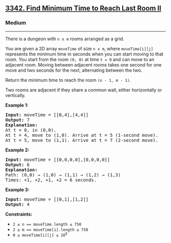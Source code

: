 ### <h2><a href="https://leetcode.com/problems/find-minimum-time-to-reach-last-room-ii/">3342. Find Minimum Time to Reach Last Room II</a></h2>  
<h3>Medium</h3>  
<hr>  
<div>  
<p>There is a dungeon with <code>n x m</code> rooms arranged as a grid.</p>  
<p>You are given a 2D array <code>moveTime</code> of size <code>n x m</code>, where <code>moveTime[i][j]</code> represents the minimum time in seconds when you can start moving to that room. You start from the room <code>(0, 0)</code> at time <code>t = 0</code> and can move to an adjacent room. Moving between adjacent rooms takes one second for one move and two seconds for the next, alternating between the two.</p>  
<p>Return the minimum time to reach the room <code>(n - 1, m - 1)</code>.</p>  

<p>Two rooms are adjacent if they share a common wall, either horizontally or vertically.</p>  

<p><strong>Example 1:</strong></p>  
<pre>
<strong>Input:</strong> moveTime = [[0,4],[4,4]]
<strong>Output:</strong> 7
<strong>Explanation:</strong>
At t = 0, in (0,0).
At t = 4, move to (1,0). Arrive at t = 5 (1-second move).
At t = 5, move to (1,1). Arrive at t = 7 (2-second move).
</pre>  

<p><strong>Example 2:</strong></p>  
<pre>
<strong>Input:</strong> moveTime = [[0,0,0,0],[0,0,0,0]]
<strong>Output:</strong> 6
<strong>Explanation:</strong>
Path: (0,0) → (1,0) → (1,1) → (1,2) → (1,3)
Times: +1, +2, +1, +2 = 6 seconds.
</pre>  

<p><strong>Example 3:</strong></p>  
<pre>
<strong>Input:</strong> moveTime = [[0,1],[1,2]]
<strong>Output:</strong> 4
</pre>  

<p><strong>Constraints:</strong></p>  
<ul>  
  <li><code>2 &le; n == moveTime.length &le; 750</code></li>  
  <li><code>2 &le; m == moveTime[i].length &le; 750</code></li>  
  <li><code>0 &le; moveTime[i][j] &le; 10<sup>9</sup></code></li>  
</ul>  
</div>
